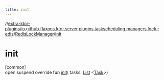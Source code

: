 ```yaml
---
title: init
---
```


//[extra-ktor-plugins](../../../index.md)/[io.github.flaxoos.ktor.server.plugins.taskscheduling.managers.lock.redis](../index.md)/[RedisLockManager](index.md)/[init](init.md)

# init

[common]\
open suspend override fun [init](init.md)(
tasks: [List](https://kotlinlang.org/api/latest/jvm/stdlib/kotlin.collections/-list/index.md)
&lt;[Task](../../io.github.flaxoos.ktor.server.plugins.taskscheduling.tasks/-task/index.md)&gt;)




